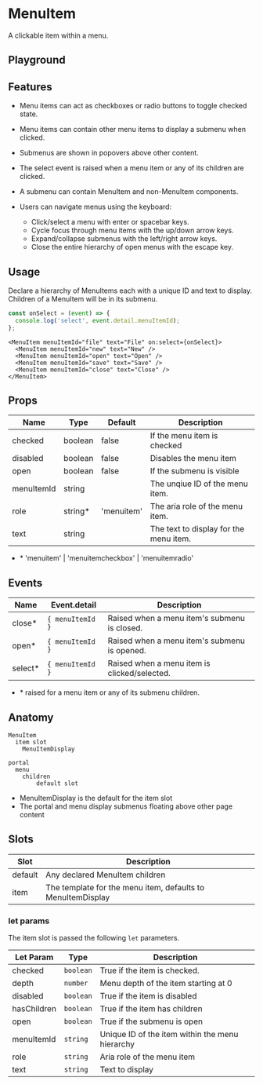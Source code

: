 <script>
    import Playground from './MenuItemPlayground.svelte';
</script>

# MenuItem

A clickable item within a menu.

## Playground

<Playground />

## Features

- Menu items can act as checkboxes or radio buttons to toggle checked state.
- Menu items can contain other menu items to display a submenu when clicked.
- Submenus are shown in popovers above other content.
- The select event is raised when a menu item or any of its children are clicked.
- A submenu can contain MenuItem and non-MenuItem components.
- Users can navigate menus using the keyboard:

  - Click/select a menu with enter or spacebar keys.
  - Cycle focus through menu items with the up/down arrow keys.
  - Expand/collapse submenus with the left/right arrow keys.
  - Close the entire hierarchy of open menus with the escape key.

## Usage

Declare a hierarchy of MenuItems each with a unique ID and text to display.
Children of a MenuItem will be in its submenu.

```ts
const onSelect = (event) => {
  console.log('select', event.detail.menuItemId);
};
```

```svelte
<MenuItem menuItemId="file" text="File" on:select={onSelect}>
  <MenuItem menuItemId="new" text="New" />
  <MenuItem menuItemId="open" text="Open" />
  <MenuItem menuItemId="save" text="Save" />
  <MenuItem menuItemId="close" text="Close" />
</MenuItem>
```

## Props

| Name       | Type     | Default    | Description                            |
| ---------- | -------- | ---------- | -------------------------------------- |
| checked    | boolean  | false      | If the menu item is checked            |
| disabled   | boolean  | false      | Disables the menu item                 |
| open       | boolean  | false      | If the submenu is visible              |
| menuItemId | string   |            | The unqiue ID of the menu item.        |
| role       | string\* | 'menuitem' | The aria role of the menu item.        |
| text       | string   |            | The text to display for the menu item. |

- \* 'menuitem' | 'menuitemcheckbox' | 'menuitemradio'

## Events

| Name     | Event.detail     | Description                                  |
| -------- | ---------------- | -------------------------------------------- |
| close\*  | `{ menuItemId }` | Raised when a menu item's submenu is closed. |
| open\*   | `{ menuItemId }` | Raised when a menu item's submenu is opened. |
| select\* | `{ menuItemId }` | Raised when a menu item is clicked/selected. |

- \* raised for a menu item or any of its submenu children.

## Anatomy

```
MenuItem
  item slot
    MenuItemDisplay

portal
  menu
    children
        default slot
```

- MenuItemDisplay is the default for the item slot
- The portal and menu display submenus floating above other page content

## Slots

| Slot    | Description                                                 |
| ------- | ----------------------------------------------------------- |
| default | Any declared MenuItem children                              |
| item    | The template for the menu item, defaults to MenuItemDisplay |

### let params

The item slot is passed the following `let` parameters.

| Let Param   | Type      | Description                                     |
| ----------- | --------- | ----------------------------------------------- |
| checked     | `boolean` | True if the item is checked.                    |
| depth       | `number`  | Menu depth of the item starting at 0            |
| disabled    | `boolean` | True if the item is disabled                    |
| hasChildren | `boolean` | True if the item has children                   |
| open        | `boolean` | True if the submenu is open                     |
| menuItemId  | `string`  | Unique ID of the item within the menu hierarchy |
| role        | `string`  | Aria role of the menu item                      |
| text        | `string`  | Text to display                                 |
